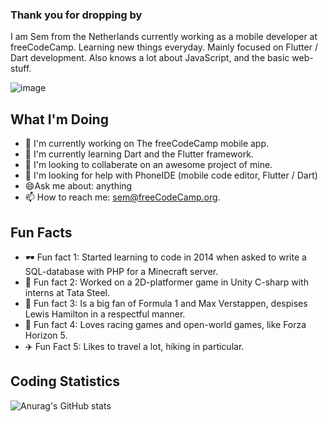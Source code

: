 

### Thank you for dropping by

I am Sem from the Netherlands currently working as a mobile developer at freeCodeCamp. Learning new things everyday.
Mainly focused on Flutter / Dart development. Also knows a lot about JavaScript, and the basic web-stuff. 


![image](https://user-images.githubusercontent.com/46919888/154864617-024b151c-2c8e-40f5-bc34-dc593c12227f.png)


## What I'm Doing

- 🥓 I'm currently working on The freeCodeCamp mobile app.
- 🎯 I'm currently learning Dart and the Flutter framework.
- 🥇 I'm looking to collaberate on an awesome project of mine.
- 🐊 I'm looking for help with PhoneIDE (mobile code editor, Flutter / Dart)
- 😄Ask me about: anything
- 📫 How to reach me: sem@freeCodeCamp.org.

## Fun Facts

- 🕶️ Fun fact 1: Started learning to code in 2014 when asked to write a SQL-database with PHP for a Minecraft server. 
- 🦋 Fun fact 2: Worked on a 2D-platformer game in Unity C-sharp with interns at Tata Steel.
- 🧮 Fun fact 3: Is a big fan of Formula 1 and Max Verstappen, despises Lewis Hamilton in a respectful manner.
- 🐎 Fun fact 4: Loves racing games and open-world games, like Forza Horizon 5.
- ✈️ Fun Fact 5: Likes to travel a lot, hiking in particular.

## Coding Statistics

![Anurag's GitHub stats](https://github-readme-stats.vercel.app/api?username=sembauke&show_icons=true&theme=radical)
